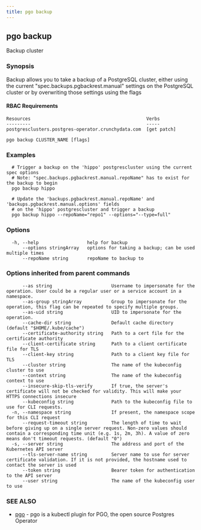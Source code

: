 ```yaml
---
title: pgo backup
---
```

## pgo backup

Backup cluster

### Synopsis

Backup allows you to take a backup of a PostgreSQL cluster, either using
the current "spec.backups.pgbackrest.manual" settings on the PostgreSQL cluster
or by overwriting those settings using the flags

#### RBAC Requirements
    Resources                                           Verbs
    ---------                                           -----
    postgresclusters.postgres-operator.crunchydata.com  [get patch]

```
pgo backup CLUSTER_NAME [flags]
```

### Examples

```
  # Trigger a backup on the 'hippo' postgrescluster using the current spec options
  # Note: "spec.backups.pgbackrest.manual.repoName" has to exist for the backup to begin
  pgo backup hippo
  
  # Update the 'backups.pgbackrest.manual.repoName' and 'backups.pgbackrest.manual.options' fields
  # on the 'hippo' postgrescluster and trigger a backup
  pgo backup hippo --repoName="repo1" --options="--type=full"
```

### Options

```
  -h, --help                  help for backup
      --options stringArray   options for taking a backup; can be used multiple times
      --repoName string       repoName to backup to
```

### Options inherited from parent commands

```
      --as string                      Username to impersonate for the operation. User could be a regular user or a service account in a namespace.
      --as-group stringArray           Group to impersonate for the operation, this flag can be repeated to specify multiple groups.
      --as-uid string                  UID to impersonate for the operation.
      --cache-dir string               Default cache directory (default "$HOME/.kube/cache")
      --certificate-authority string   Path to a cert file for the certificate authority
      --client-certificate string      Path to a client certificate file for TLS
      --client-key string              Path to a client key file for TLS
      --cluster string                 The name of the kubeconfig cluster to use
      --context string                 The name of the kubeconfig context to use
      --insecure-skip-tls-verify       If true, the server's certificate will not be checked for validity. This will make your HTTPS connections insecure
      --kubeconfig string              Path to the kubeconfig file to use for CLI requests.
  -n, --namespace string               If present, the namespace scope for this CLI request
      --request-timeout string         The length of time to wait before giving up on a single server request. Non-zero values should contain a corresponding time unit (e.g. 1s, 2m, 3h). A value of zero means don't timeout requests. (default "0")
  -s, --server string                  The address and port of the Kubernetes API server
      --tls-server-name string         Server name to use for server certificate validation. If it is not provided, the hostname used to contact the server is used
      --token string                   Bearer token for authentication to the API server
      --user string                    The name of the kubeconfig user to use
```

### SEE ALSO

* [pgo](/reference/)	 - pgo is a kubectl plugin for PGO, the open source Postgres Operator

